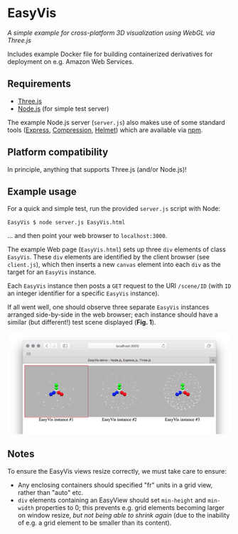 # EasyVis

_A simple example for cross-platform 3D visualization using WebGL via Three.js_

Includes example Docker file for building containerized derivatives for deployment on e.g. Amazon Web Services.

## Requirements

* [Three.js](https://threejs.org/)
* [Node.js](https://nodejs.org/) (for simple test server)

The example Node.js server (`server.js`) also makes use of some standard tools ([Express](https://expressjs.com/), [Compression](https://www.npmjs.com/package/compression), [Helmet](https://github.com/helmetjs/helmet)) which are available via [npm](https://www.npmjs.com/).

## Platform compatibility

In principle, anything that supports Three.js (and/or Node.js)!

## Example usage

For a quick and simple test, run the provided `server.js` script with Node:

	EasyVis $ node server.js EasyVis.html

... and then point your web browser to `localhost:3000`.

The example Web page (`EasyVis.html`) sets up three `div` elements of class `EasyVis`. These `div` elements are identified by the client browser (see `client.js`), which then inserts a new `canvas` element into each `div` as the target for an `EasyVis` instance.

Each `EasyVis` instance then posts a `GET` request to the URI `/scene/ID` (with `ID` an integer identifier for a specific `EasyVis` instance).

If all went well, one should observe three separate `EasyVis` instances arranged side-by-side in the web browser; each instance should have a similar (but different!) test scene displayed (**Fig. 1**).

![Example view from test data](example.png)

## Notes

To ensure the EasyVis views resize correctly, we must take care to ensure:

* Any enclosing containers should specified "fr" units in a grid view, rather than "auto" etc.
* `div` elements containing an EasyView should set `min-height` and `min-width` properties to 0; this prevents e.g. grid elements becoming larger on window resize, _but not being able to shrink again_ (due to the inability of e.g. a grid element to be smaller than its content).
